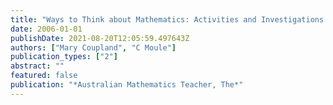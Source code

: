 ```yaml
---
title: "Ways to Think about Mathematics: Activities and Investigations for Grade 6-12 Teachers [Book Review]"
date: 2006-01-01
publishDate: 2021-08-20T12:05:59.497643Z
authors: ["Mary Coupland", "C Moule"]
publication_types: ["2"]
abstract: ""
featured: false
publication: "*Australian Mathematics Teacher, The*"
---
```


